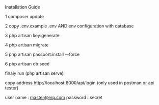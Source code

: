 Installation Guide


1 composer update

2 copy .env.example .env AND env configuration with database

3 php artisan key:generate

4 php artisan migrate

5 php artisan passport:install --force

6 php artisan db:seed

finaly run (php artisan serve)

copy address http://localhost:8000/api/login (only used in postman or api tester)

user name : master@erp.com
password : secret



